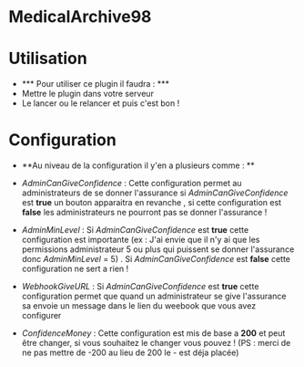 # MedicalArchive98

# Utilisation
- *** Pour utiliser ce plugin il faudra : ***
- Mettre le plugin dans votre serveur
- Le lancer ou le relancer et puis c'est bon !

# Configuration
- **Au niveau de la configuration il y'en a plusieurs comme : **
- *AdminCanGiveConfidence* : Cette configuration permet au administrateurs de se donner l'assurance si *AdminCanGiveConfidence* est **true** un bouton apparaitra en revanche , si cette configuration est **false** les administrateurs ne pourront pas se donner l'assurance !

- *AdminMinLevel* : Si *AdminCanGiveConfidence* est **true** cette configuration est importante (ex : J'ai envie que il n'y ai que les permissions administrateur 5 ou plus qui puissent se donner l'assurance donc *AdminMinLevel* = 5) . Si *AdminCanGiveConfidence* est **false** cette configuration ne sert a rien !

- *WebhookGiveURL* : Si *AdminCanGiveConfidence* est **true** cette configuration permet que quand un administrateur se give l'assurance sa envoie un message dans le lien du weebook que vous avez configurer

- *ConfidenceMoney* : Cette configuration est mis de base a **200** et peut être changer, si vous souhaitez le changer vous pouvez ! (PS : merci de ne pas mettre de -200 au lieu de 200 le - est déja placée)
